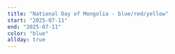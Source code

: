 ```yaml
---
title: "National Day of Mongolia - blue/red/yellow"
start: "2025-07-11"
end: "2025-07-11"
color: "blue"
allday: true
---
```


